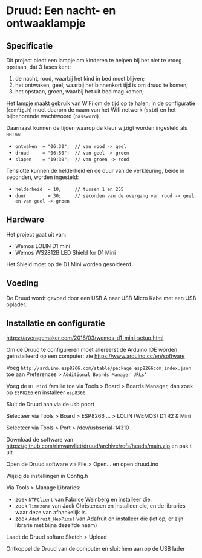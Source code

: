# Druud: Een nacht- en ontwaaklampje

## Specificatie
Dit project biedt een lampje om kinderen te helpen bij het niet te vroeg opstaan, dat 3 fases kent:
1. de nacht, rood, waarbij het kind in bed moet blijven;
2. het ontwaken, geel, waarbij het binnenkort tijd is om druud te komen;
3. het opstaan, groen, waarbij het uit bed mag komen;

Het lampje maakt gebruik van WiFi om de tijd op te halen; in de configuratie (`config.h`) moet daarom de naam van het Wifi netwerk (`ssid`) en het bijbehorende wachtwoord (`password`)

Daarnaast kunnen de tijden waarop de kleur wijzigt worden ingesteld als `HH:mm`:
- `ontwaken  = "06:30";  // van rood -> geel`
- `druud     = "06:50";  // van geel -> groen`
- `slapen    = "19:30";  // van groen -> rood`

Tenslotte kunnen de helderheid en de duur van de verkleuring, beide in seconden, worden ingesteld:
- `helderheid  = 10;     // tussen 1 en 255`
- `duur        = 30;     // seconden van de overgang van rood -> geel en van geel -> groen`

## Hardware
Het project gaat uit van:
- Wemos LOLIN D1 mini
- Wemos WS2812B LED Shield for D1 Mini

Het Shield moet op de D1 Mini worden gesoldeerd.

## Voeding
De Druud wordt gevoed door een USB A naar USB Micro Kabe met een USB oplader.

## Installatie en configuratie
https://averagemaker.com/2018/03/wemos-d1-mini-setup.html

Om de Druud te configureren moet allereerst de Arduino IDE worden geinstalleerd op een computer: zie https://www.arduino.cc/en/software

Voeg `http://arduino.esp8266.com/stable/package_esp8266com_index.json` toe aan Preferences > `Additional Boards Manager URLs‘`

Voeg de `D1 Mini` familie toe via Tools > Board > Boards Manager, dan zoek op `ESP8266` en installeer `esp8366`.

Sluit de Druud aan via de usb poort

Selecteer via Tools > Board > ESP8266 ... > LOLIN (WEMOS) D1 R2 & Mini

Selecteer via Tools > Port > /dev/usbserial-14310

Download de software van https://github.com/rimvanvliet/druud/archive/refs/heads/main.zip en pak t uit.

Open de Druud software via File > Open... en open druud.ino



Wijzig de instellingen in Config.h

Via Tools > Manage Libraries:
- zoek `NTPClient` van Fabrice Weinberg en installeer die.
- zoek `Timezone` van Jack Christensen en installeer die, en de libraries waar deze van afhankelijk is.
- zoek `Adafruit_NeoPixel` van Adafruit en installeer die (let op, er zijn librarie met bijna dezelfde naam)

Laadt de Druud softare Sketch > Upload 

Ontkoppel de Druud van de computer en sluit hem aan op de USB lader
